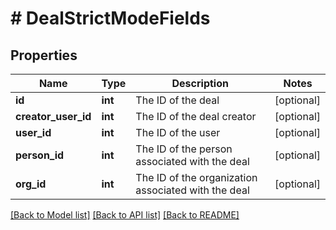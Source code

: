 # # DealStrictModeFields

## Properties

Name | Type | Description | Notes
------------ | ------------- | ------------- | -------------
**id** | **int** | The ID of the deal | [optional]
**creator_user_id** | **int** | The ID of the deal creator | [optional]
**user_id** | **int** | The ID of the user | [optional]
**person_id** | **int** | The ID of the person associated with the deal | [optional]
**org_id** | **int** | The ID of the organization associated with the deal | [optional]

[[Back to Model list]](../../README.md#models) [[Back to API list]](../../README.md#endpoints) [[Back to README]](../../README.md)
